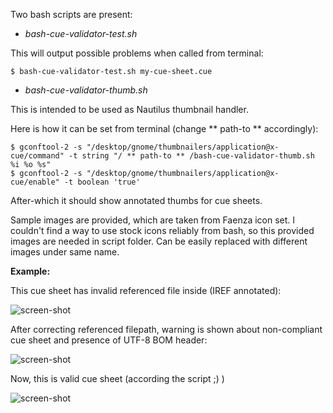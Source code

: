 Two bash scripts are present:

- *bash-cue-validator-test.sh*

This will output possible problems when called from terminal:

```
$ bash-cue-validator-test.sh my-cue-sheet.cue
```

- *bash-cue-validator-thumb.sh*

This is intended to be used as Nautilus thumbnail handler.

Here is how it can be set from terminal (change ** path-to ** accordingly):

```
$ gconftool-2 -s "/desktop/gnome/thumbnailers/application@x-cue/command" -t string "/ ** path-to ** /bash-cue-validator-thumb.sh %i %o %s"
$ gconftool-2 -s "/desktop/gnome/thumbnailers/application@x-cue/enable" -t boolean 'true'
```

After-which it should show annotated thumbs for cue sheets.

Sample images are provided, which are taken from Faenza icon set. I couldn't find a way to use stock icons reliably from bash, so this provided images are needed in script folder. Can be easily replaced with different images under same name.

**Example:**

This cue sheet has invalid referenced file inside (IREF annotated):

![screen-shot](http://i.imgur.com/Uxsur.png "Cue sheet with error")


After correcting referenced filepath, warning is shown about non-compliant cue sheet and presence of UTF-8 BOM header:

![screen-shot](http://i.imgur.com/d9df7.png "Cue sheet with warning")


Now, this is valid cue sheet (according the script ;) )

![screen-shot](http://i.imgur.com/3amAt.png "Correct cue sheet")
